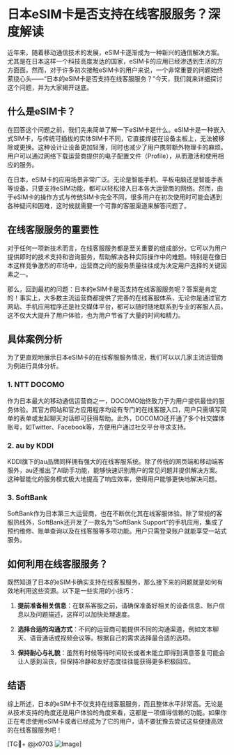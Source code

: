 # 日本eSIM卡是否支持在线客服服务？深度解读

近年来，随着移动通信技术的发展，eSIM卡逐渐成为一种新兴的通信解决方案。尤其是在日本这样一个科技高度发达的国家，eSIM卡的应用已经渗透到生活的方方面面。然而，对于许多初次接触eSIM卡的用户来说，一个非常重要的问题始终萦绕心头——“日本的eSIM卡是否支持在线客服服务？”今天，我们就来详细探讨这个问题，并为大家揭开谜底。

## 什么是eSIM卡？

在回答这个问题之前，我们先来简单了解一下eSIM卡是什么。eSIM卡是一种嵌入式SIM卡，与传统可插拔的实体SIM卡不同，它直接焊接在设备主板上，无法被移除或更换。这种设计让设备更加轻薄，同时也减少了用户携带额外物理卡的麻烦。用户可以通过网络下载运营商提供的电子配置文件（Profile），从而激活和使用相应的服务。

在日本，eSIM卡的应用场景非常广泛。无论是智能手机、平板电脑还是智能手表等设备，只要支持eSIM功能，都可以轻松接入日本各大运营商的网络。然而，由于eSIM卡的操作方式与传统SIM卡完全不同，很多用户在初次使用时可能会遇到各种疑问和困难，这时候就需要一个可靠的客服渠道来解答问题了。

## 在线客服服务的重要性

对于任何一项新技术而言，在线客服服务都是至关重要的组成部分。它可以为用户提供即时的技术支持和咨询服务，帮助解决各种实际操作中的难题。特别是在像日本这样竞争激烈的市场中，运营商之间的服务质量往往成为决定用户选择的关键因素之一。

那么，回到最初的问题：日本的eSIM卡是否支持在线客服服务呢？答案是肯定的！事实上，大多数主流运营商都提供了完善的在线客服体系，无论你是通过官方网站、手机应用程序还是社交媒体平台，都可以随时随地联系到专业的客服人员。这不仅大大提升了用户体验，也为用户节省了大量的时间和精力。

## 具体案例分析

为了更直观地展示日本eSIM卡的在线客服服务情况，我们可以以几家主流运营商为例进行具体分析。

### 1. NTT DOCOMO
作为日本最大的移动通信运营商之一，DOCOMO始终致力于为用户提供最佳的服务体验。其官方网站和官方应用程序均设有专门的在线客服入口，用户只需填写简单的表单或发起聊天对话即可获得帮助。此外，DOCOMO还开通了多个社交媒体账号，如Twitter、Facebook等，方便用户通过社交平台寻求支持。

### 2. au by KDDI
KDDI旗下的au品牌同样拥有强大的在线客服系统。除了传统的网页端和移动端客服外，au还推出了AI助手功能，能够快速识别用户的常见问题并提供解决方案。这种智能化的服务模式极大地提高了响应效率，使得用户能够更快地解决问题。

### 3. SoftBank
SoftBank作为日本第三大运营商，也在不断优化其在线客服体验。除了常规的客服热线外，SoftBank还开发了一款名为“SoftBank Support”的手机应用，集成了预约维修、账单查询以及在线客服等多项功能。用户只需登录账户就能享受一站式服务。

## 如何利用在线客服服务？

既然知道了日本的eSIM卡确实支持在线客服服务，那么接下来的问题就是如何有效地利用这些资源。以下是一些实用的小技巧：

1. **提前准备相关信息**：在联系客服之前，请确保准备好相关的设备信息、账户信息以及问题描述，这样可以加快处理速度。
   
2. **选择合适的沟通方式**：不同的运营商可能提供不同的沟通渠道，例如文本聊天、语音通话或视频会议等。根据自己的需求选择最合适的选项。

3. **保持耐心与礼貌**：虽然有时候等待时间较长或者未能立即得到满意答复可能会让人感到沮丧，但保持冷静和友好态度往往能获得更多积极回应。

## 结语

综上所述，日本的eSIM卡不仅支持在线客服服务，而且整体水平非常高。无论是从技术支持的角度还是用户体验的角度来看，这都是一项值得信赖的功能。如果你正在考虑使用eSIM卡或者已经成为了它的用户，请不要犹豫去尝试这些便捷高效的在线客服服务吧！

[TG💪+ @jx0703 ![Image](https://github.com/user-attachments/assets/dbca1d08-cadb-493c-b0ec-ad6f7a83f270)]
